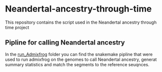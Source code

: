 # Neandertal-ancestry-through-time
This repository contains the script used in the Neandertal ancestry through time project

## Pipline for calling Neandertal ancestry
In the [run_Admixfrog](https://github.com/LeonardoIasi/Neandertal-ancestry-through-time/edit/main/run_Admixfrog) folder you can find the snakemake pipline that were used to run admixfrog on the genomes to call Neandertal ancestry, generat summary statistics and match the segments to the reference seuqnces. 
